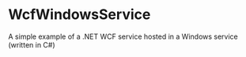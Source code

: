 # WcfWindowsService
A simple example of a .NET WCF service hosted in a Windows service (written in C#)
